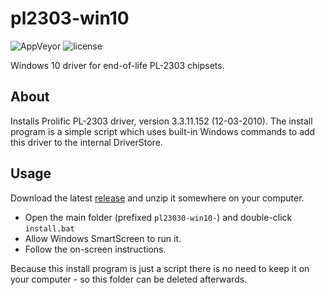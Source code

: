 # pl2303-win10

![AppVeyor](https://img.shields.io/appveyor/ci/johnstevenson/pl2303-win10.svg)
![license](https://img.shields.io/github/license/johnstevenson/pl2303-win10.svg)

Windows 10 driver for end-of-life PL-2303 chipsets.

## About
Installs Prolific PL-2303 driver, version 3.3.11.152 (12-03-2010). The install program is a simple script which uses built-in Windows commands to add this driver to the internal DriverStore. 

## Usage
Download the latest [release](https://github.com/johnstevenson/pl2303-win10/releases) and unzip it somewhere on your computer.
* Open the main folder (prefixed `pl23030-win10-`) and double-click `install.bat`
* Allow Windows SmartScreen to run it.
* Follow the on-screen instructions.

Because this install program is just a script there is no need to keep it on your computer - so this folder can be deleted afterwards.
